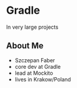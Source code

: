 # Gradle

In very large projects

## About Me

* Szczepan Faber
* core dev at Gradle
* lead at Mockito
* lives in Krakow/Poland